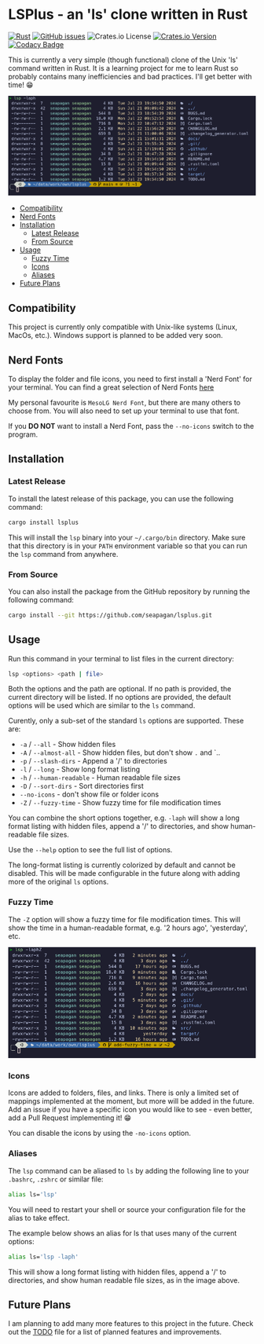 # LSPlus - an 'ls' clone written in Rust

[![Rust](https://github.com/seapagan/lsplus/actions/workflows/rust.yml/badge.svg)](https://github.com/seapagan/lsplus/actions/workflows/rust.yml)
[![GitHub issues](https://img.shields.io/github/issues/seapagan/lsplus)](https://github.com/seapagan/lsplus/issues)
![Crates.io License](https://img.shields.io/crates/l/lsplus)
[![Crates.io Version](https://img.shields.io/crates/v/lsplus?link=https%3A%2F%2Fcrates.io%2Fcrates%2Flsplus)](https://crates.io/crates/lsplus)
[![Codacy Badge](https://app.codacy.com/project/badge/Grade/73f67c2ab44548298e0660ca73308729)](https://app.codacy.com/gh/seapagan/lsplus/dashboard?utm_source=gh&utm_medium=referral&utm_content=&utm_campaign=Badge_grade)

This is currently a very simple (though functional) clone of the Unix 'ls' 
command written in Rust. It is a learning project for me to learn Rust so 
probably contains many inefficiencies and bad practices. I'll get better
with time! 😁

![lsp output](./docs/src/images/screenshot.png)

<!-- vim-markdown-toc GFM -->

- [Compatibility](#compatibility)
- [Nerd Fonts](#nerd-fonts)
- [Installation](#installation)
  - [Latest Release](#latest-release)
  - [From Source](#from-source)
- [Usage](#usage)
  - [Fuzzy Time](#fuzzy-time)
  - [Icons](#icons)
  - [Aliases](#aliases)
- [Future Plans](#future-plans)

<!-- vim-markdown-toc -->

## Compatibility

This project is currently only compatible with Unix-like systems (Linux,
MacOs, etc.). Windows support is planned to be added very soon.

## Nerd Fonts

To display the folder and file icons, you need to first install a 'Nerd Font' 
for your terminal. You can find a great selection of Nerd Fonts
[here](https://www.nerdfonts.com/)

My personal favourite is `MesoLG Nerd Font`, but there are many others to choose
from. You will also need to set up your terminal to use that font.

If you **DO NOT** want to install a Nerd Font, pass the `--no-icons` switch to 
the program.

## Installation

### Latest Release

To install the latest release of this package, you can use the following command:

```bash
cargo install lsplus
```

This will install the `lsp` binary into your `~/.cargo/bin` directory. Make 
sure that this directory is in your `PATH` environment variable so that you 
can run the `lsp` command from anywhere.

### From Source

You can also install the package from the GitHub repository by running the 
following command:

```bash
cargo install --git https://github.com/seapagan/lsplus.git
```

## Usage

Run this command in your terminal to list files in the current directory:

```sh
lsp <options> <path | file>
```

Both the options and the path are optional. If no path is provided, the current
directory will be listed. If no options are provided, the default options will
be used which are similar to the `ls` command.

Curently, only a sub-set of the standard `ls` options are supported. These are:

- `-a` / `--all` - Show hidden files
- `-A` / `--almost-all` - Show hidden files, but don't show `.` and `..
- `-p` / `--slash-dirs` - Append a '/' to directories
- `-l` / `--long` - Show long format listing
- `-h` / `--human-readable` - Human readable file sizes
- `-D` / `--sort-dirs` - Sort directories first
- `--no-icons` - don't show file or folder icons
- `-Z` / `--fuzzy-time` - Show fuzzy time for file modification times

You can combine the short options together, e.g. `-laph` will show a long format
listing with hidden files, append a '/' to directories, and show human-readable
file sizes.

Use the `--help` option to see the full list of options.

The long-format listing is currently colorized by default and cannot be
disabled. This will be made configurable in the future along with adding more
of the original `ls` options.

### Fuzzy Time

The `-Z` option will show a fuzzy time for file modification times. This will
show the time in a human-readable format, e.g. '2 hours ago', 'yesterday', etc.

![fuzzy date output](./docs/src/images/screenshot3.png)

### Icons

Icons are added to folders, files, and links. There is only a limited set of
mappings implemented at the moment, but more will be added in the future. Add
an issue if you have a specific icon you would like to see - even better, add
a Pull Request implementing it! 😁

You can disable the icons by using the `-no-icons` option.

### Aliases

The `lsp` command can be aliased to `ls` by adding the following line to your
`.bashrc`, `.zshrc` or similar file:

```sh
alias ls='lsp'
```

You will need to restart your shell or source your configuration file for the
alias to take effect.

The example below shows an alias for ls that uses many of the current options:

```sh
alias ls='lsp -laph'
```

This will show a long format listing with hidden files, append a '/' to
directories, and show human readable file sizes, as in the image above.

## Future Plans

I am planning to add many more features to this project in the future. Check out
the [TODO](./TODO.md) file for a list of planned features and improvements.
